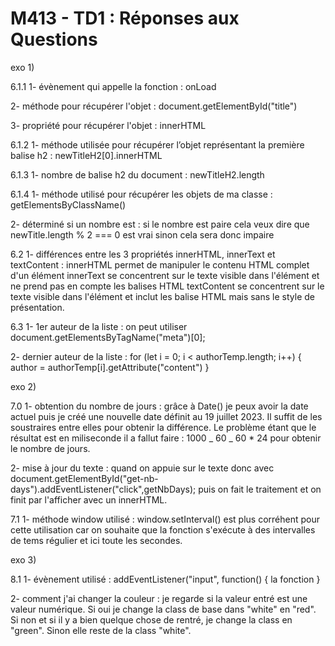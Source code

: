 # M413 - TD1 : Réponses aux Questions

exo 1)

6.1.1
1- évènement qui appelle la fonction : onLoad

2- méthode pour récupérer l'objet : document.getElementById("title")

3- propriété pour récupérer l'objet : innerHTML

6.1.2
1- méthode utilisée pour récupérer l’objet représentant la première
balise h2 : newTitleH2[0].innerHTML

6.1.3
1- nombre de balise h2 du document : newTitleH2.length

6.1.4
1- méthode utilisé pour récupérer les objets de ma classe : getElementsByClassName()

2- déterminé si un nombre est : si le nombre est paire cela veux dire que newTitle.length % 2 === 0 est vrai sinon cela sera donc impaire

6.2
1- différences entre les 3 propriétés innerHTML, innerText et textContent :
innerHTML permet de manipuler le contenu HTML complet d'un élément
innerText se concentrent sur le texte visible dans l'élément et ne prend pas en compte les balises HTML
textContent se concentrent sur le texte visible dans l'élément et inclut les balise HTML mais sans le style de présentation.

6.3
1- 1er auteur de la liste : on peut utiliser document.getElementsByTagName("meta")[0];

2- dernier auteur de la liste : for (let i = 0; i < authorTemp.length; i++) {
author = authorTemp[i].getAttribute("content")
}

exo 2)

7.0
1- obtention du nombre de jours : grâce à Date() je peux avoir la date actuel puis je créé une nouvelle date définit au 19 juillet 2023. Il suffit de les soustraires entre elles pour obtenir la différence. Le problème étant que le résultat est en miliseconde il a fallut faire : 1000 _ 60 _ 60 \* 24 pour obtenir le nombre de jours.

2- mise à jour du texte : quand on appuie sur le texte donc avec document.getElementById("get-nb-days").addEventListener("click",getNbDays); puis on fait le traitement et on finit par l'afficher avec un innerHTML.

7.1
1- méthode window utilisé : window.setInterval() est plus corréhent pour cette utilisation car on souhaite que la fonction s'exécute à des intervalles de tems régulier et ici toute les secondes.

exo 3)

8.1
1- évènement utilisé : addEventListener("input", function() { la fonction }

2- comment j'ai changer la couleur : je regarde si la valeur entré est une valeur numérique. Si oui je change la class de base dans "white" en "red". Si non et si il y a bien quelque chose de rentré, je change la class en "green". Sinon elle reste de la class "white".
